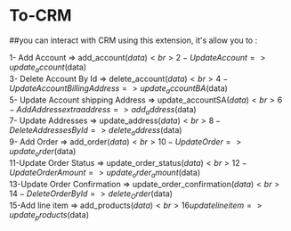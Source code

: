# To-CRM
##you can interact with CRM using this extension, it's allow you to :<br>

1- Add Account 						          => add_account($data)<br>
2- Update Account 					        => update_account($data)<br>
3- Delete Account By Id 			      => delete_account($data)<br>
4- Update Account Billing Address	  => update_accountBA($data)<br>
5- Update Account shipping Address	=> update_accountSA($data)<br>
6- Add Address extra address		    => add_address($data)<br>
7- Update Addresses					        => update_address($data)<br>
8- Delete Addresses By Id			      => delete_address($data)<br>
9- Add Order						            => add_order($data)<br>
10-Update Order						          => update_order($data)<br>
11-Update Order Status				      => update_order_status($data)<br>
12-Update Order Amount				      => update_order_amount($data)<br>
13-Update Order Confirmation		    => update_order_confirmation($data)<br>
14- Delete Order By Id				      => delete_Order($data)<br>
15-Add line item					          => add_products($data)<br>
16 update line item					        => update_products($data)<br>


